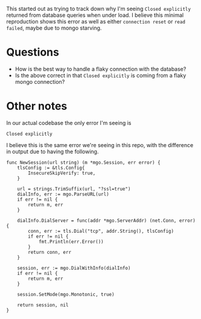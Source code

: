 This started out as trying to track down why I'm seeing `Closed explicitly` returned from database queries when under load.  I believe this minimal reproduction shows this error as well as either `connection reset` or `read failed`, maybe due to mongo starving.

# Questions
- How is the best way to handle a flaky connection with the database?
- Is the above correct in that `Closed explicitly` is coming from a flaky
  mongo connection?


# Other notes

In our actual codebase the only error I'm seeing is 

`Closed explicitly`

I believe this is the same error we're seeing in this repo, with the difference in output due to having the following.

```
func NewSession(url string) (m *mgo.Session, err error) {
	tlsConfig := &tls.Config{
		InsecureSkipVerify: true,
	}

	url = strings.TrimSuffix(url, "?ssl=true")
	dialInfo, err := mgo.ParseURL(url)
	if err != nil {
		return m, err
	}

	dialInfo.DialServer = func(addr *mgo.ServerAddr) (net.Conn, error) {
		conn, err := tls.Dial("tcp", addr.String(), tlsConfig)
		if err != nil {
			fmt.Println(err.Error())
		}
		return conn, err
	}

	session, err := mgo.DialWithInfo(dialInfo)
	if err != nil {
		return m, err
	}

	session.SetMode(mgo.Monotonic, true)

	return session, nil
}
```
